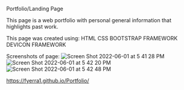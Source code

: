 Portfolio/Landing Page

This page is a web portfolio with personal general information that highlights past work.

This page was created using:
HTML
CSS
BOOTSTRAP FRAMEWORK
DEVICON FRAMEWORK

Screenshots of page:
![Screen Shot 2022-06-01 at 5 41 28 PM](https://user-images.githubusercontent.com/101071513/171524408-df17e1db-39c4-4ef6-bee9-1cbade254742.png)
![Screen Shot 2022-06-01 at 5 42 20 PM](https://user-images.githubusercontent.com/101071513/171524416-17593824-292c-4c31-b119-e1bf912e303d.png)
![Screen Shot 2022-06-01 at 5 42 48 PM](https://user-images.githubusercontent.com/101071513/171524423-e38548f9-3113-4f1e-9366-7d14fe71bd3d.png)


https://fyerra1.github.io/Portfolio/
